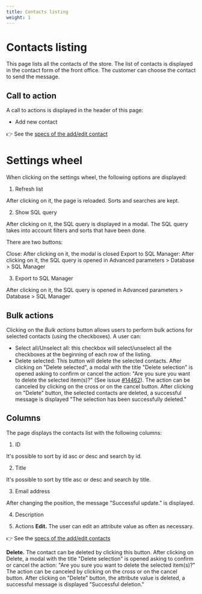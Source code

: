 ```yaml
---
title: Contacts listing
weight: 1
---
```

# Contacts listing

This page lists all the contacts of the store. The list of contacts is displayed in the contact form of the front office. The customer can choose the contact to send the message.

## Call to action

A call to actions is displayed in the header of this page:
 
  - Add new contact
  
👉 See the [specs of the add/edit contact](./add-edit-contact.md) 

# Settings wheel

When clicking on the settings wheel, the following options are displayed:

1. Refresh list

After clicking on it, the page is reloaded. Sorts and searches are kept.

2. Show SQL query

After clicking on it, the SQL query is displayed in a modal. The SQL query takes into account filters and sorts that have been done.

There are two buttons:

Close: After clicking on it, the modal is closed
Export to SQL Manager: After clicking on it, the SQL query is opened in Advanced parameters > Database > SQL Manager

3. Export to SQL Manager

After clicking on it, the SQL query is opened in Advanced parameters > Database > SQL Manager

## Bulk actions

Clicking on the _Bulk actions_ button allows users to perform bulk actions for selected contacts (using the checkboxes). A user can:

- Select all/Unselect all: this checkbox will select/unselect all the checkboxes at the beginning of each row of the listing.
- Delete selected: This button will delete the selected contacts. 
After clicking on "Delete selected", a modal with the title "Delete selection" is opened asking to confirm or cancel the action: "Are you sure you want to delete the selected item(s)?" (See issue [#14462](https://github.com/PrestaShop/PrestaShop/issues/14462)). The action can be canceled by clicking on the cross or on the cancel button.
After clicking on "Delete" button, the selected contacts are deleted, a successful message is displayed "The selection has been successfully deleted."

## Columns

The page displays the contacts list with the following columns:
 
1. ID

It's possible to sort by id asc or desc and search by id.

2. Title

It's possible to sort by title asc or desc and search by title.

3. Email address

After changing the position, the message "Successful update." is displayed.

4. Description

5. Actions
**Edit.** The user can edit an attribute value as often as necessary. 

👉 See the [specs of the add/edit contacts](./add-edit-contacts.md) 

**Delete.** The contact can be deleted by clicking this button. After clicking on Delete, a modal with the title "Delete selection" is opened asking to confirm or cancel the action: "Are you sure you want to delete the selected item(s)?" The action can be canceled by clicking on the cross or on the cancel button. After clicking on "Delete" button, the attribute value is deleted, a successful message is displayed "Successful deletion."

